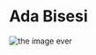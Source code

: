 # Ada Bisesi

![the image ever](https://tse3.mm.bing.net/th?id=OIP.qNfoguQF-UXY1F1MdXDXrAHaHY&pid=Api&P=0&h=180)
